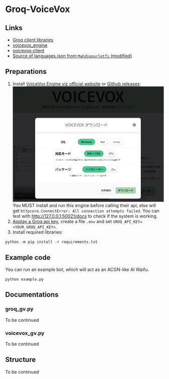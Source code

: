 # Groq-VoiceVox

## Links
- [Groq client libraries](https://console.groq.com/docs/libraries)
- [voicevox_engine](https://github.com/VOICEVOX/voicevox_engine/tree/master)
- [voicevox-client](https://github.com/voicevox-client/python)
- [Source of languages.json from ```Mahdipourlotfi``` (modified)](https://gist.github.com/jrnk/8eb57b065ea0b098d571)

## Preparations
1. Install [VoiceVox Engine viz official website](https://voicevox.hiroshiba.jp/) or [Github releases](https://github.com/VOICEVOX/voicevox_engine/releases):
![image](https://github.com/LunaticGhoulPiano/Groq-VoiceVox/blob/master/pics/VoiceVox_Engine.jpg?raw=true)
You MUST install and run this engine before calling their api, else will get ```httpcore.ConnectError: All connection attempts failed```.
You can test with http://127.0.0.1:50021/docs to check if the system is working.
2. [Applay a Groq api key](https://console.groq.com/keys), create a file ```.env``` and set ```GROQ_API_KEY=<YOUR_GROQ_API_KEY>```.
3. Install required libraries:
```
python -m pip install -r requirements.txt
```

## Example code
You can run an example bot, which will act as an ACGN-like AI Waifu.
```
python example.py
```

## Documentations
### groq_gv.py
To be continued
### voicevox_gv.py
To be continued

## Structure
To be continued